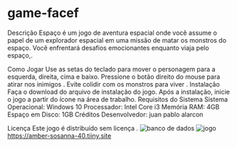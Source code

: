 # game-facef
Descrição
Espaço é um jogo de aventura espacial onde você assume o papel de um explorador espacial em uma missão de matar os monstros do espaço. Você enfrentará desafios emocionantes enquanto viaja pelo espaço,.

Como Jogar
Use as setas do teclado para mover o personagem para a esquerda, direita, cima e baixo.
Pressione o botão direito do mouse para atirar nos inimigos .
Evite colidir com os monstros para viver .
Instalação
Faça o download do arquivo de instalação do jogo.
Após a instalação, inicie o jogo a partir do ícone na área de trabalho.
Requisitos do Sistema
Sistema Operacional: Windows 10
Processador: Intel Core i3
Memória RAM: 4GB
Espaço em Disco: 1GB
Créditos
Desenvolvedor: juan pablo alarcon

Licença
Este jogo é distribuído sem licença . 
![banco de dados](https://github.com/juanppj/game-facef/assets/151685850/0ec33a1d-578f-429f-ba72-b1f8c727c038)
![jogo](https://github.com/juanppj/game-facef/assets/151685850/24ffcda8-204e-45e1-bafd-7096dce752ea)
https://amber-sosanna-40.tiiny.site
